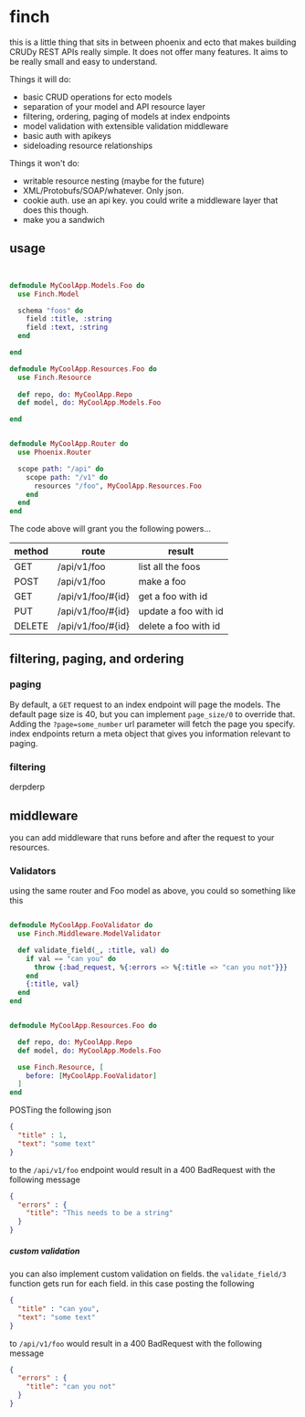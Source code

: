 finch
=====

this is a little thing that sits in between phoenix and ecto that makes building CRUDy REST APIs really simple.
It does not offer many features. It aims to be really small and easy to understand. 


Things it will do: 
  *  basic CRUD operations for ecto models
  *  separation of your model and API resource layer
  *  filtering, ordering, paging of models at index endpoints
  *  model validation with extensible validation middleware
  *  basic auth with apikeys
  *  sideloading resource relationships

Things it won't do: 
  *  writable resource nesting (maybe for the future)
  *  XML/Protobufs/SOAP/whatever. Only json.
  *  cookie auth. use an api key. you could write a middleware layer that does this though. 
  *  make you a sandwich



## usage

```elixir


defmodule MyCoolApp.Models.Foo do
  use Finch.Model

  schema "foos" do
    field :title, :string
    field :text, :string
  end

end

defmodule MyCoolApp.Resources.Foo do
  use Finch.Resource
  
  def repo, do: MyCoolApp.Repo
  def model, do: MyCoolApp.Models.Foo

end


defmodule MyCoolApp.Router do
  use Phoenix.Router

  scope path: "/api" do
    scope path: "/v1" do
      resources "/foo", MyCoolApp.Resources.Foo
    end
  end
end


```

The code above will grant you the following powers...


| method  | route | result |
| ------------- | ------------| ------------- |
| GET  | /api/v1/foo  | list all the foos |
| POST  | /api/v1/foo  | make a foo |
| GET  | /api/v1/foo/#{id}  | get a foo with id |
| PUT  | /api/v1/foo/#{id}  | update a foo with id |
| DELETE  | /api/v1/foo/#{id}  | delete a foo with id |



## filtering, paging, and ordering


### paging
By default, a ```GET``` request to an index endpoint will page the models. The default page size is 40, but you can implement ```page_size/0``` to override that. Adding the ```?page=some_number``` url parameter will fetch the page you specify. index endpoints return a meta object that gives you information relevant to paging. 


### filtering
derpderp



## middleware
you can add middleware that runs before and after the request to your resources. 

### Validators
using the same router and Foo model as above, you could so something like this

```elixir

defmodule MyCoolApp.FooValidator do
  use Finch.Middleware.ModelValidator

  def validate_field(_, :title, val) do
    if val == "can you" do
      throw {:bad_request, %{:errors => %{:title => "can you not"}}}
    end
    {:title, val}
  end
end


defmodule MyCoolApp.Resources.Foo do

  def repo, do: MyCoolApp.Repo
  def model, do: MyCoolApp.Models.Foo

  use Finch.Resource, [
    before: [MyCoolApp.FooValidator]
  ]
end


```

POSTing the following json 
```json
{
  "title" : 1,
  "text": "some text"
}

```

to the ```/api/v1/foo``` endpoint would result in a 400 BadRequest with the following message

```json
{
  "errors" : {
    "title": "This needs to be a string"
  }
}
```

##### custom validation

you can also implement custom validation on fields. the ```validate_field/3``` function 
gets run for each field. in this case posting the following 

```json
{
  "title" : "can you",
  "text": "some text"
}

```
to ```/api/v1/foo``` would result in a 400 BadRequest with the following message
```json
{
  "errors" : {
    "title": "can you not"
  }
}
```


